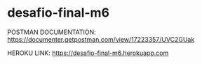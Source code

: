 # desafio-final-m6

POSTMAN DOCUMENTATION:
https://documenter.getpostman.com/view/17223357/UVC2GUak

HEROKU LINK: https://desafio-final-m6.herokuapp.com

